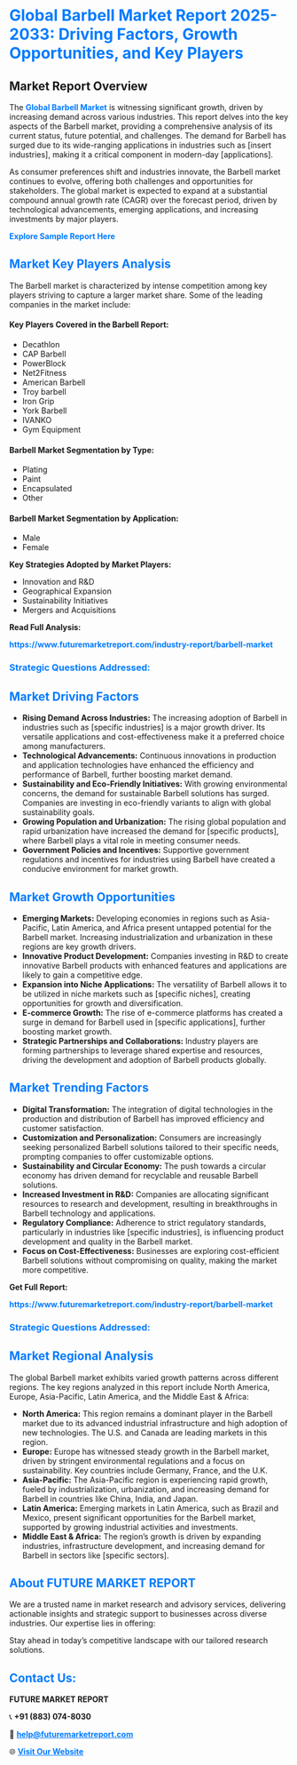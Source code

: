 <h1 style="color: #007BFF;">Global Barbell Market Report 2025-2033: Driving Factors, Growth Opportunities, and Key Players</h1>

<section id="overview">
<h2>Market Report Overview</h2>
<p>The <a href="https://www.futuremarketreport.com/industry-report/barbell-market" style="color: #007BFF; text-decoration: none;"><strong>Global Barbell Market</strong></a> is witnessing significant growth, driven by increasing demand across various industries. This report delves into the key aspects of the Barbell market, providing a comprehensive analysis of its current status, future potential, and challenges. The demand for Barbell has surged due to its wide-ranging applications in industries such as [insert industries], making it a critical component in modern-day [applications].</p>
<p>As consumer preferences shift and industries innovate, the Barbell market continues to evolve, offering both challenges and opportunities for stakeholders. The global market is expected to expand at a substantial compound annual growth rate (CAGR) over the forecast period, driven by technological advancements, emerging applications, and increasing investments by major players.</p>
</section>

<section id="overview">
<p><a href="https://www.futuremarketreport.com/request-sample/reportId=101799" style="color: #007BFF; text-decoration: none;"><strong>Explore Sample Report Here</strong></a></p>
</section>

<section id="key-players">
<h2 style="color: #007BFF;">Market Key Players Analysis</h2>
<p>The Barbell market is characterized by intense competition among key players striving to capture a larger market share. Some of the leading companies in the market include:</p>
<h4>Key Players Covered in the Barbell Report:</h4>
<ul><li>Decathlon</li><li>CAP Barbell</li><li>PowerBlock</li><li>Net2Fitness</li><li>American Barbell</li><li>Troy barbell</li><li>Iron Grip</li><li>York Barbell</li><li>IVANKO</li><li>Gym Equipment</li></ul>
<h4>Barbell Market Segmentation by Type:</h4>
<ul><li>Plating</li><li>Paint</li><li>Encapsulated</li><li>Other</li></ul>

<h4>Barbell Market Segmentation by Application:</h4>
<ul><li>Male</li><li>Female</li></ul>
<p><strong>Key Strategies Adopted by Market Players:</strong></p>
<ul>
<li>Innovation and R&D</li>
<li>Geographical Expansion</li>
<li>Sustainability Initiatives</li>
<li>Mergers and Acquisitions</li>
</ul>
</section>

<section>
<p><strong>Read Full Analysis: </strong></p><a href="https://www.futuremarketreport.com/industry-report/barbell-market" style="color: #007BFF; text-decoration: none;"><strong>https://www.futuremarketreport.com/industry-report/barbell-market</strong></a>
<h3 style="color: #007BFF;">Strategic Questions Addressed:</h3>
</section>

<section id="driving-factors">
<h2 style="color: #007BFF;">Market Driving Factors</h2>
<ul>
<li><strong>Rising Demand Across Industries:</strong> The increasing adoption of Barbell in industries such as [specific industries] is a major growth driver. Its versatile applications and cost-effectiveness make it a preferred choice among manufacturers.</li>
<li><strong>Technological Advancements:</strong> Continuous innovations in production and application technologies have enhanced the efficiency and performance of Barbell, further boosting market demand.</li>
<li><strong>Sustainability and Eco-Friendly Initiatives:</strong> With growing environmental concerns, the demand for sustainable Barbell solutions has surged. Companies are investing in eco-friendly variants to align with global sustainability goals.</li>
<li><strong>Growing Population and Urbanization:</strong> The rising global population and rapid urbanization have increased the demand for [specific products], where Barbell plays a vital role in meeting consumer needs.</li>
<li><strong>Government Policies and Incentives:</strong> Supportive government regulations and incentives for industries using Barbell have created a conducive environment for market growth.</li>
</ul>
</section>

<section id="growth-opportunities">
<h2 style="color: #007BFF;">Market Growth Opportunities</h2>
<ul>
<li><strong>Emerging Markets:</strong> Developing economies in regions such as Asia-Pacific, Latin America, and Africa present untapped potential for the Barbell market. Increasing industrialization and urbanization in these regions are key growth drivers.</li>
<li><strong>Innovative Product Development:</strong> Companies investing in R&D to create innovative Barbell products with enhanced features and applications are likely to gain a competitive edge.</li>
<li><strong>Expansion into Niche Applications:</strong> The versatility of Barbell allows it to be utilized in niche markets such as [specific niches], creating opportunities for growth and diversification.</li>
<li><strong>E-commerce Growth:</strong> The rise of e-commerce platforms has created a surge in demand for Barbell used in [specific applications], further boosting market growth.</li>
<li><strong>Strategic Partnerships and Collaborations:</strong> Industry players are forming partnerships to leverage shared expertise and resources, driving the development and adoption of Barbell products globally.</li>
</ul>
</section>

<section id="trending-factors">
<h2 style="color: #007BFF;">Market Trending Factors</h2>
<ul>
<li><strong>Digital Transformation:</strong> The integration of digital technologies in the production and distribution of Barbell has improved efficiency and customer satisfaction.</li>
<li><strong>Customization and Personalization:</strong> Consumers are increasingly seeking personalized Barbell solutions tailored to their specific needs, prompting companies to offer customizable options.</li>
<li><strong>Sustainability and Circular Economy:</strong> The push towards a circular economy has driven demand for recyclable and reusable Barbell solutions.</li>
<li><strong>Increased Investment in R&D:</strong> Companies are allocating significant resources to research and development, resulting in breakthroughs in Barbell technology and applications.</li>
<li><strong>Regulatory Compliance:</strong> Adherence to strict regulatory standards, particularly in industries like [specific industries], is influencing product development and quality in the Barbell market.</li>
<li><strong>Focus on Cost-Effectiveness:</strong> Businesses are exploring cost-efficient Barbell solutions without compromising on quality, making the market more competitive.</li>
</ul>
</section>

<section>
<p><strong>Get Full Report: </strong></p><a href="https://www.futuremarketreport.com/industry-report/barbell-market" style="color: #007BFF; text-decoration: none;"><strong>https://www.futuremarketreport.com/industry-report/barbell-market</strong></a>
<h3 style="color: #007BFF;">Strategic Questions Addressed:</h3>
</section>


<section id="regional-analysis">
<h2 style="color: #007BFF;">Market Regional Analysis</h2>
<p>The global Barbell market exhibits varied growth patterns across different regions. The key regions analyzed in this report include North America, Europe, Asia-Pacific, Latin America, and the Middle East & Africa:</p>
<ul>
<li><strong>North America:</strong> This region remains a dominant player in the Barbell market due to its advanced industrial infrastructure and high adoption of new technologies. The U.S. and Canada are leading markets in this region.</li>
<li><strong>Europe:</strong> Europe has witnessed steady growth in the Barbell market, driven by stringent environmental regulations and a focus on sustainability. Key countries include Germany, France, and the U.K.</li>
<li><strong>Asia-Pacific:</strong> The Asia-Pacific region is experiencing rapid growth, fueled by industrialization, urbanization, and increasing demand for Barbell in countries like China, India, and Japan.</li>
<li><strong>Latin America:</strong> Emerging markets in Latin America, such as Brazil and Mexico, present significant opportunities for the Barbell market, supported by growing industrial activities and investments.</li>
<li><strong>Middle East & Africa:</strong> The region’s growth is driven by expanding industries, infrastructure development, and increasing demand for Barbell in sectors like [specific sectors].</li>
</ul>
</section>

<footer>
<h2 style="color: #007BFF;">About FUTURE MARKET REPORT</h2>
<p>We are a trusted name in market research and advisory services, delivering actionable insights and strategic support to businesses across diverse industries. Our expertise lies in offering:</p>

<p>Stay ahead in today’s competitive landscape with our tailored research solutions.</p>

<h2 style="color: #007BFF;">Contact Us:</h2>
<p><strong>FUTURE MARKET REPORT</strong></p>
<p>📞 <strong>+91 (883) 074-8030</strong></p>
<p>📧 <strong><a href="mailto:help@futuremarketreport.com" style="color: #007BFF;">help@futuremarketreport.com</a></strong></p>
<p>🌐 <strong><a href="https://www.futuremarketreport.com/" style="color: #007BFF;">Visit Our Website</a></strong></p>
</footer>
